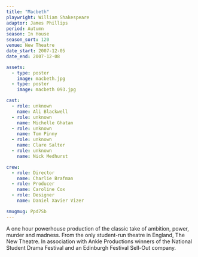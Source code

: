 ```yaml
---
title: "Macbeth"
playwright: William Shakespeare
adaptor: James Phillips
period: Autumn
season: In House
season_sort: 120
venue: New Theatre
date_start: 2007-12-05
date_end: 2007-12-08

assets:
  - type: poster
    image: macbeth.jpg
  - type: poster
    image: macbeth 093.jpg

cast:
  - role: unknown
    name: Ali Blackwell
  - role: unknown
    name: Michelle Ghatan
  - role: unknown
    name: Tom Pinny
  - role: unknown
    name: Clare Salter
  - role: unknown
    name: Nick Medhurst

crew:
  - role: Director
    name: Charlie Brafman
  - role: Producer
    name: Caroline Cox
  - role: Designer
    name: Daniel Xavier Vizer

smugmug: Ppd7Sb
---
```


A one hour powerhouse production of the classic take of ambition, power, murder and madness. From the only student-run theatre in England, The New Theatre. In association with Ankle Productions winners of the National Student Drama Festival and an Edinburgh Festival Sell-Out company.
